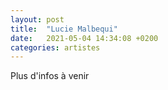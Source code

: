 ```yaml
---
layout: post
title:  "Lucie Malbequi"
date:   2021-05-04 14:34:08 +0200
categories: artistes
---
```

Plus d'infos à venir
